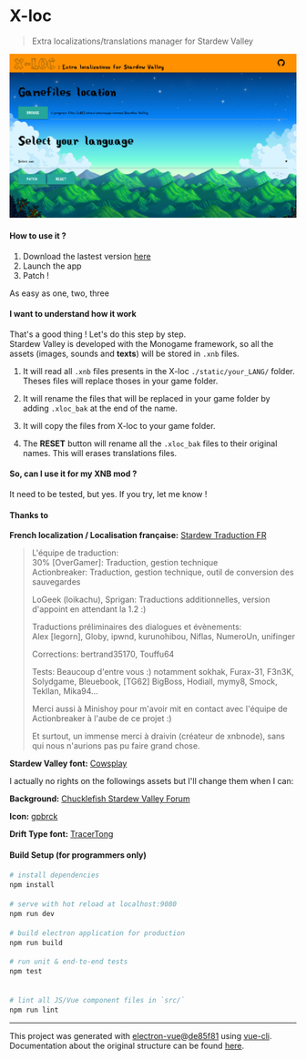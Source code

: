 # X-loc

> Extra localizations/translations manager for Stardew Valley

![Screenshot](docs/screenshot.png)

#### How to use it ?

1. Download the lastest version [here](https://github.com/bguyl/x-loc/releases)
2. Launch the app
3. Patch !

As easy as one, two, three

#### I want to understand how it work

That's a good thing ! Let's do this step by step.  
Stardew Valley is developed with the Monogame framework, so all the assets (images, sounds and **texts**) will be stored in `.xnb` files.

1. It will read all `.xnb` files presents in the X-loc `./static/your_LANG/` folder.  
Theses files will replace thoses in your game folder.
2. It will rename the files that will be replaced in your game folder by adding `.xloc_bak` at the end of the name.
3. It will copy the files from X-loc to your game folder.

4. The **RESET** button will rename all the `.xloc_bak` files to their original names. This will erases translations files.

#### So, can I use it for my XNB mod ?

It need to be tested, but yes. If you try, let me know !

#### Thanks to

__French localization / Localisation française:__ [Stardew Traduction FR](http://steamcommunity.com/groups/sdv-fr)

>L'équipe de traduction:  
>30% [OverGamer]: Traduction, gestion technique  
>Actionbreaker: Traduction, gestion technique, outil de conversion des sauvegardes
>
>LoGeek (loikachu), Sprigan: Traductions   additionnelles, version d'appoint en attendant la 1.2 :)
>
>Traductions préliminaires des dialogues et évènements:  
>Alex [legorn], Globy, ipwnd, kurunohibou, Niflas, NumeroUn, unifinger
>
>Corrections: bertrand35170, Touffu64
>
>Tests: Beaucoup d'entre vous :) notamment sokhak, Furax-31, F3n3K, Solydgame, Bleuebook, [TG62] BigBoss, Hodiall, mymy8, Smock, Tekllan, Mika94...
>
>Merci aussi à Minishoy pour m'avoir mit en contact avec l'équipe de Actionbreaker à l'aube de ce projet :)
>
>Et surtout, un immense merci à draivin (créateur de xnbnode), sans qui nous n'aurions pas pu faire grand chose.

__Stardew Valley font:__  [Cowsplay](https://www.reddit.com/r/StardewValley/comments/4dtgp7/by_popular_request_a_stardew_valley_font_for_your/)

I actually no rights on the followings assets but I'll change them when I can:

__Background:__ [Chucklefish Stardew Valley Forum](https://community.playstarbound.com/forums/stardew-valley.72/)

__Icon:__ [gpbrck](https://gpbrck.deviantart.com/art/Pixel-Art-Earth-536316551)

__Drift Type font:__ [TracerTong](https://www.dafont.com/drift-type.font)

#### Build Setup (for programmers only)

``` bash
# install dependencies
npm install

# serve with hot reload at localhost:9080
npm run dev

# build electron application for production
npm run build

# run unit & end-to-end tests
npm test


# lint all JS/Vue component files in `src/`
npm run lint

```

---

This project was generated with [electron-vue](https://github.com/SimulatedGREG/electron-vue)@[de85f81](https://github.com/SimulatedGREG/electron-vue/tree/de85f81890c01500113738bfe57bef136f9fbf52) using [vue-cli](https://github.com/vuejs/vue-cli). Documentation about the original structure can be found [here](https://simulatedgreg.gitbooks.io/electron-vue/content/index.html).

